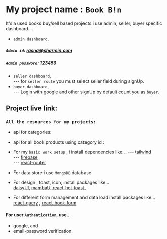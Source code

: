 # My project name : `Book B!n`
It's a used books buy/sell based projects.i use admin, seller, buyer specific dashboard....

* `admin dashboard`, <br/>
##### `Admin id`: rasna@sharmin.com <br/>
##### `Admin password`: 123456  <br/>
* `seller dashboard`,<br/>
--- for `seller route` you must select seller field during signUp.<br/>
* `buyer dashboard`, <br/>
--- Login with google and other signUp by default count you as `buyer`. <br/>

## Project live link: 

### `All the resources for my projects:`
* api for categories: 
* api for all book products using category id : 

* For my `basic work setup` , i install dependencies like...
--- [tailwind](https://tailwindcss.com/)<br/>
--- [firebase](https://firebase.google.com/)<br/>
--- [react-router](https://reactrouter.com/en/main)<br/>
* For data store i use `MongoDB` database
* For design , toast, icon, install packages like... <br/>
 [daisyUI](https://daisyui.com/), [mambaUI](https://www.mambaui.com/),[react-hot-toast](https://react-hot-toast.com/), <br/>
* For different form management and data load install packages like... <br/>
 [react-query](https://tanstack.com/query/v4/?from=reactQueryV3&original=https://react-query-v3.tanstack.com/) , [react-hook-form](https://react-hook-form.com/) <br/>
 
 #### For user `Authentication`, use.. 
* google, and 
* email-password verification.
<br/>
<br/>

